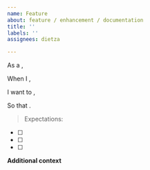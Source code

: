 ```yaml
---
name: Feature
about: feature / enhancement / documentation
title: ''
labels: ''
assignees: dietza

---
```


As a ,

When I ,

I want to ,

So that .

> Expectations:
- [ ] 
- [ ] 
- [ ] 

**Additional context**
